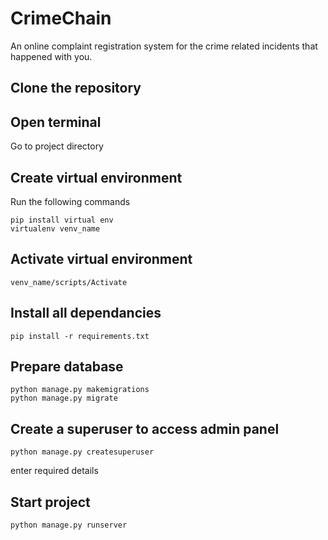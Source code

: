 # CrimeChain
An online complaint registration system for the crime related incidents that happened with you. 

## Clone the repository

## Open terminal 
Go to project directory

## Create virtual environment
Run the following commands
```
pip install virtual env
virtualenv venv_name
```

## Activate virtual environment
```
venv_name/scripts/Activate
```

## Install all dependancies
```
pip install -r requirements.txt
```

## Prepare database
```
python manage.py makemigrations
python manage.py migrate
```

## Create a superuser to access admin panel
```
python manage.py createsuperuser
```
enter required details

## Start project
```
python manage.py runserver
```
